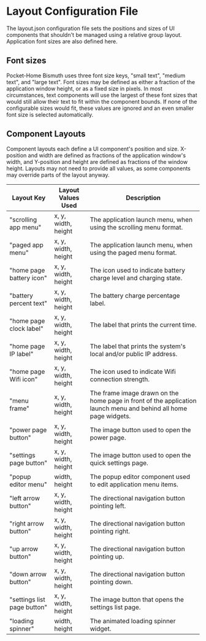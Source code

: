 # Layout Configuration File
The layout.json configuration file sets the positions and sizes of UI components that shouldn't be managed using a relative group layout. Application font sizes are also defined here.

## Font sizes
Pocket-Home Bismuth uses three font size keys, "small text", "medium text", and "large text". Font sizes may be defined as either a fraction of the application window height, or as a fixed size in pixels. In most circumstances, text components will use the largest of these font sizes that would still allow their text to fit within the component bounds. If none of the configurable sizes would fit, these values are ignored and an even smaller font size is selected automatically.

## Component Layouts
Component layouts each define a UI component's position and size. X-position and width are defined as fractions of the application window's width, and Y-position and height are defined as fractions of the window height. Layouts may not need to provide all values, as some components may override parts of the layout anyway.

Layout Key                  | Layout Values Used  | Description
--------------------------- | ------------------- | ---
"scrolling app menu"        | x, y, width, height | The application launch menu, when using the scrolling menu format.
"paged app menu"            | x, y, width, height | The application launch menu, when using the paged menu format.
"home page battery icon"    | x, y, width, height | The icon used to indicate battery charge level and charging state.
"battery percent text"      | x, y, width, height | The battery charge percentage label.
"home page clock label"     | x, y, width, height | The label that prints the current time.
"home page IP label"        | x, y, width, height | The label that prints the system's local and/or public IP address.
"home page Wifi icon"       | x, y, width, height | The icon used to indicate Wifi connection strength.
"menu frame"                | x, y, width, height | The frame image drawn on the home page in front of the application launch menu and behind all home page widgets.
"power page button"         | x, y, width, height | The image button used to open the power page.
"settings page button"      | x, y, width, height | The image button used to open the quick settings page.
"popup editor menu"         | width, height       | The popup editor component used to edit application menu items.
"left arrow button"         | x, y, width, height | The directional navigation button pointing left.
"right arrow button"        | x, y, width, height | The directional navigation button pointing right.
"up arrow button"           | x, y, width, height | The directional navigation button pointing up.
"down arrow button"         | x, y, width, height | The directional navigation button pointing down.
"settings list page button" | x, y, width, height | The image button that opens the settings list page.
"loading spinner"           | width, height       | The animated loading spinner widget.
